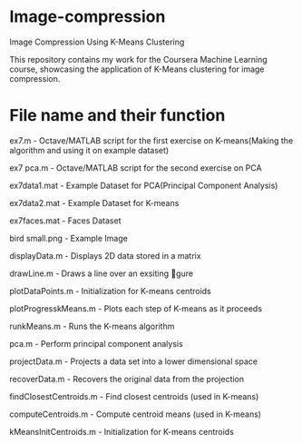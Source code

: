 # Image-compression
Image Compression Using K-Means Clustering

This repository contains my work for the Coursera Machine Learning course, showcasing the application of K-Means clustering for image compression.

# File name and their function

ex7.m - Octave/MATLAB script for the first exercise on K-means(Making the algorithm and using it on example dataset)

ex7 pca.m - Octave/MATLAB script for the second exercise on PCA

ex7data1.mat - Example Dataset for PCA(Principal Component Analysis)

ex7data2.mat - Example Dataset for K-means

ex7faces.mat - Faces Dataset

bird small.png - Example Image

displayData.m - Displays 2D data stored in a matrix

drawLine.m - Draws a line over an exsiting gure

plotDataPoints.m - Initialization for K-means centroids

plotProgresskMeans.m - Plots each step of K-means as it proceeds

runkMeans.m - Runs the K-means algorithm

pca.m - Perform principal component analysis

projectData.m - Projects a data set into a lower dimensional space

recoverData.m - Recovers the original data from the projection

findClosestCentroids.m - Find closest centroids (used in K-means)

computeCentroids.m - Compute centroid means (used in K-means)

kMeansInitCentroids.m - Initialization for K-means centroids
